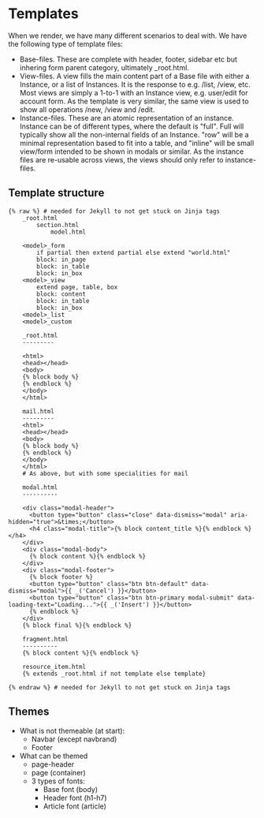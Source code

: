 # Templates

When we render, we have many different scenarios to deal with. We have the following type of template files:

- Base-files. These are complete with header, footer, sidebar etc but inhering form parent category, ultimately \_root.html.
- View-files. A view fills the main content part of a Base file with either a Instance, or a list of Instances. It is the response to e.g. /list, /view, etc. Most views are simply a 1-to-1 with an Instance view, e.g. user/edit for account form. As the template is very similar, the same view is used to show all operations /new, /view and /edit.
- Instance-files. These are an atomic representation of an instance. Instance can be of different types, where the default is "full". Full will typically show all the non-internal fields of an Instance. "row" will be a minimal representation based to fit into a table, and "inline" will be small view/form intended to be shown in modals or similar. As the instance files are re-usable across views, the views should only refer to instance-files.

## Template structure

```
{% raw %} # needed for Jekyll to not get stuck on Jinja tags
    _root.html
        section.html
            model.html

    <model>_form
        if partial then extend partial else extend "world.html"
        block: in_page
        block: in_table
        block: in_box
    <model>_view
        extend page, table, box
        block: content
        block: in_table
        block: in_box
    <model>_list
    <model>_custom

    _root.html
    ---------

    <html>
    <head></head>
    <body>
    {% block body %}
    {% endblock %}
    </body>
    </html>

    mail.html
    ---------
    <html>
    <head></head>
    <body>
    {% block body %}
    {% endblock %}
    </body>
    </html>
    # As above, but with some specialities for mail

    modal.html
    ----------

    <div class="modal-header">
      <button type="button" class="close" data-dismiss="modal" aria-hidden="true">&times;</button>
      <h4 class="modal-title">{% block content_title %}{% endblock %}</h4>
    </div>
    <div class="modal-body">
      {% block content %}{% endblock %}
    </div>
    <div class="modal-footer">
      {% block footer %}
      <button type="button" class="btn btn-default" data-dismiss="modal">{{ _('Cancel') }}</button>
      <button type="button" class="btn btn-primary modal-submit" data-loading-text="Loading...">{{ _('Insert') }}</button>
      {% endblock %}
    </div>
    {% block final %}{% endblock %}

    fragment.html
    ----------
    {% block content %}{% endblock %}

    resource_item.html
    {% extends _root.html if not template else template}

{% endraw %} # needed for Jekyll to not get stuck on Jinja tags
```

## Themes

- What is not themeable (at start):
  - Navbar (except navbrand)
  - Footer
- What can be themed
  - page-header
  - page (container)
  - 3 types of fonts:
    - Base font (body)
    - Header font (h1-h7)
    - Article font (article)
